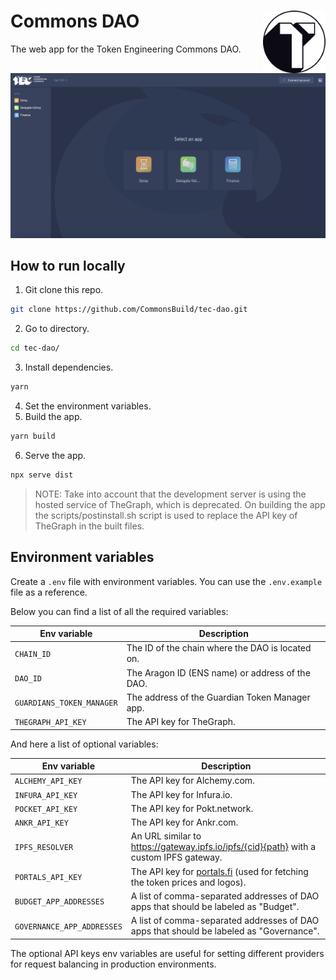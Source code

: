 # Commons DAO [<img height="100" align="right" alt="aragon-logo" src="./.github/assets/commons-logo.png">](https://github.com/commons-stack/commons-dao)

The web app for the Token Engineering Commons DAO.


<img width="1724" alt="image" src="./.github/assets/commons-dao-screenshot.png">


## How to run locally

1. Git clone this repo.

```sh
git clone https://github.com/CommonsBuild/tec-dao.git
```

2. Go to directory.
```sh
cd tec-dao/
```
3. Install dependencies.

```sh
yarn
```

4. Set the environment variables.
5. Build the app.

```sh
yarn build
```

6. Serve the app.

```sh
npx serve dist
```

> NOTE: Take into account that the development server is using the hosted service of TheGraph, which is deprecated. On building the app the scripts/postinstall.sh script is used to replace the API key of TheGraph in the built files.

## Environment variables

Create a `.env` file with environment variables. You can use the `.env.example` file as a reference.

Below you can find a list of all the required variables:

| Env variable              | Description                                                                             |
| ------------------------- | --------------------------------------------------------------------------------------- |
| `CHAIN_ID`                | The ID of the chain where the DAO is located on.                                        |
| `DAO_ID`                  | The Aragon ID (ENS name) or address of the DAO.                                         |
| `GUARDIANS_TOKEN_MANAGER` | The address of the Guardian Token Manager app.                                          |
| `THEGRAPH_API_KEY`        | The API key for TheGraph.                                                               |

And here a list of optional variables:

| Env variable              | Description                                                                             |
| ------------------------- | --------------------------------------------------------------------------------------- |
| `ALCHEMY_API_KEY`         | The API key for Alchemy.com.                                                          |
| `INFURA_API_KEY`          | The API key for Infura.io.                                                              |
| `POCKET_API_KEY`          | The API key for Pokt.network.                                                           |
| `ANKR_API_KEY`            | The API key for Ankr.com.                                                               |
| `IPFS_RESOLVER`           | An URL similar to https://gateway.ipfs.io/ipfs/{cid}{path} with a custom IPFS gateway.  |
| `PORTALS_API_KEY`   | The API key for [portals.fi](http://portals.fi) (used for fetching the token prices and logos).                   |
| `BUDGET_APP_ADDRESSES`    | A list of comma-separated addresses of DAO apps that should be labeled as "Budget".     |
| `GOVERNANCE_APP_ADDRESSES`| A list of comma-separated addresses of DAO apps that should be labeled as "Governance". |

The optional API keys env variables are useful for setting different providers for request balancing in production environments.
